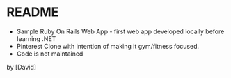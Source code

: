 # README
- Sample Ruby On Rails Web App - first web app developed locally before learning .NET
- Pinterest Clone with intention of making it gym/fitness focused.
- Code is not maintained

by [David]
